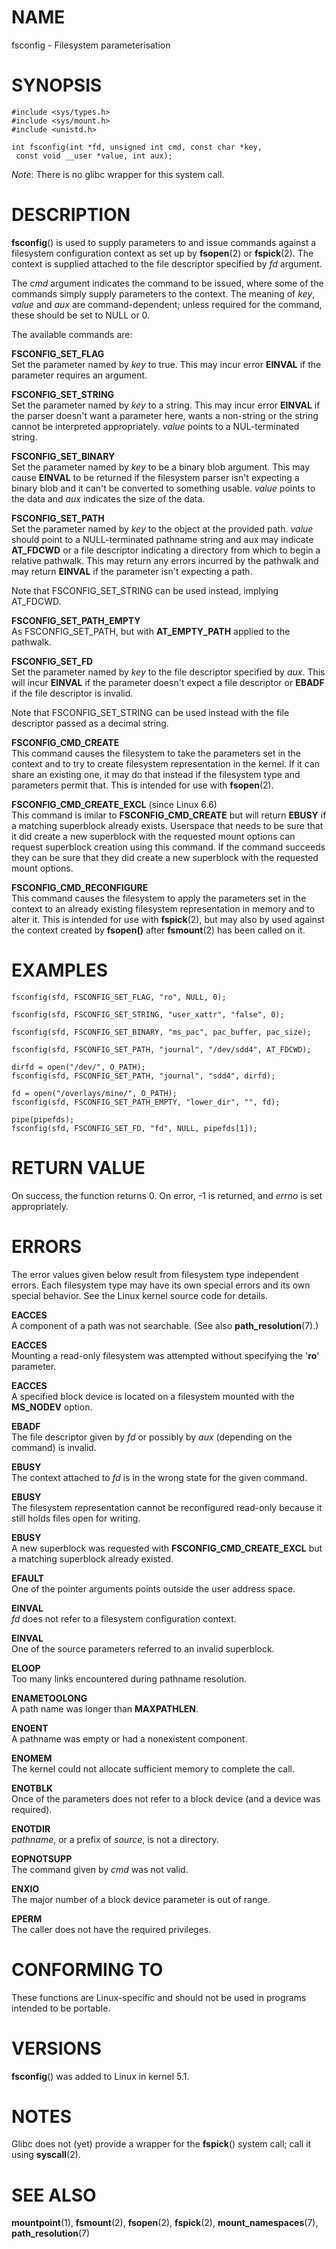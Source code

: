 # NAME

fsconfig - Filesystem parameterisation

# SYNOPSIS

    #include <sys/types.h>
    #include <sys/mount.h>
    #include <unistd.h>

    int fsconfig(int *fd, unsigned int cmd, const char *key,
     const void __user *value, int aux);

*Note*: There is no glibc wrapper for this system call.

# DESCRIPTION

**fsconfig**() is used to supply parameters to and issue commands
against a filesystem configuration context as set up by **fsopen**(2) or
**fspick**(2). The context is supplied attached to the file descriptor
specified by *fd* argument.

The *cmd* argument indicates the command to be issued, where some of the
commands simply supply parameters to the context. The meaning of *key*,
*value* and *aux* are command-dependent; unless required for the
command, these should be set to NULL or 0.

The available commands are:

**FSCONFIG_SET_FLAG**  
Set the parameter named by *key* to true. This may incur error
**EINVAL** if the parameter requires an argument.

**FSCONFIG_SET_STRING**  
Set the parameter named by *key* to a string. This may incur error
**EINVAL** if the parser doesn't want a parameter here, wants a
non-string or the string cannot be interpreted appropriately. *value*
points to a NUL-terminated string.

**FSCONFIG_SET_BINARY**  
Set the parameter named by *key* to be a binary blob argument. This may
cause **EINVAL** to be returned if the filesystem parser isn't expecting
a binary blob and it can't be converted to something usable. *value*
points to the data and *aux* indicates the size of the data.

**FSCONFIG_SET_PATH**  
Set the parameter named by *key* to the object at the provided path.
*value* should point to a NULL-terminated pathname string and aux may
indicate **AT_FDCWD** or a file descriptor indicating a directory from
which to begin a relative pathwalk. This may return any errors incurred
by the pathwalk and may return **EINVAL** if the parameter isn't
expecting a path.

Note that FSCONFIG_SET_STRING can be used instead, implying AT_FDCWD.

**FSCONFIG_SET_PATH_EMPTY**  
As FSCONFIG_SET_PATH, but with **AT_EMPTY_PATH** applied to the
pathwalk.

**FSCONFIG_SET_FD**  
Set the parameter named by *key* to the file descriptor specified by
*aux*. This will incur **EINVAL** if the parameter doesn't expect a file
descriptor or **EBADF** if the file descriptor is invalid.

Note that FSCONFIG_SET_STRING can be used instead with the file
descriptor passed as a decimal string.

**FSCONFIG_CMD_CREATE**  
This command causes the filesystem to take the parameters set in the
context and to try to create filesystem representation in the kernel. If
it can share an existing one, it may do that instead if the filesystem
type and parameters permit that. This is intended for use with
**fsopen**(2).

**FSCONFIG_CMD_CREATE_EXCL** (since Linux 6.6)  
This command is imilar to **FSCONFIG_CMD_CREATE** but will return
**EBUSY** if a matching superblock already exists. Userspace that needs
to be sure that it did create a new superblock with the requested mount
options can request superblock creation using this command. If the
command succeeds they can be sure that they did create a new superblock
with the requested mount options.

**FSCONFIG_CMD_RECONFIGURE**  
This command causes the filesystem to apply the parameters set in the
context to an already existing filesystem representation in memory and
to alter it. This is intended for use with **fspick**(2), but may also
by used against the context created by **fsopen()** after **fsmount**(2)
has been called on it.

# EXAMPLES

    fsconfig(sfd, FSCONFIG_SET_FLAG, "ro", NULL, 0);

    fsconfig(sfd, FSCONFIG_SET_STRING, "user_xattr", "false", 0);

    fsconfig(sfd, FSCONFIG_SET_BINARY, "ms_pac", pac_buffer, pac_size);

    fsconfig(sfd, FSCONFIG_SET_PATH, "journal", "/dev/sdd4", AT_FDCWD);

    dirfd = open("/dev/", O_PATH);
    fsconfig(sfd, FSCONFIG_SET_PATH, "journal", "sdd4", dirfd);

    fd = open("/overlays/mine/", O_PATH);
    fsconfig(sfd, FSCONFIG_SET_PATH_EMPTY, "lower_dir", "", fd);

    pipe(pipefds);
    fsconfig(sfd, FSCONFIG_SET_FD, "fd", NULL, pipefds[1]);

# RETURN VALUE

On success, the function returns 0. On error, -1 is returned, and
*errno* is set appropriately.

# ERRORS

The error values given below result from filesystem type independent
errors. Each filesystem type may have its own special errors and its own
special behavior. See the Linux kernel source code for details.

**EACCES**  
A component of a path was not searchable. (See also
**path_resolution**(7).)

**EACCES**  
Mounting a read-only filesystem was attempted without specifying the
'**ro**' parameter.

**EACCES**  
A specified block device is located on a filesystem mounted with the
**MS_NODEV** option.

**EBADF**  
The file descriptor given by *fd* or possibly by *aux* (depending on the
command) is invalid.

**EBUSY**  
The context attached to *fd* is in the wrong state for the given
command.

**EBUSY**  
The filesystem representation cannot be reconfigured read-only because
it still holds files open for writing.

**EBUSY**  
A new superblock was requested with **FSCONFIG_CMD_CREATE_EXCL** but a
matching superblock already existed.

**EFAULT**  
One of the pointer arguments points outside the user address space.

**EINVAL**  
*fd* does not refer to a filesystem configuration context.

**EINVAL**  
One of the source parameters referred to an invalid superblock.

**ELOOP**  
Too many links encountered during pathname resolution.

**ENAMETOOLONG**  
A path name was longer than **MAXPATHLEN**.

**ENOENT**  
A pathname was empty or had a nonexistent component.

**ENOMEM**  
The kernel could not allocate sufficient memory to complete the call.

**ENOTBLK**  
Once of the parameters does not refer to a block device (and a device
was required).

**ENOTDIR**  
*pathname*, or a prefix of *source*, is not a directory.

**EOPNOTSUPP**  
The command given by *cmd* was not valid.

**ENXIO**  
The major number of a block device parameter is out of range.

**EPERM**  
The caller does not have the required privileges.

# CONFORMING TO

These functions are Linux-specific and should not be used in programs
intended to be portable.

# VERSIONS

**fsconfig**() was added to Linux in kernel 5.1.

# NOTES

Glibc does not (yet) provide a wrapper for the **fspick**() system call;
call it using **syscall**(2).

# SEE ALSO

**mountpoint**(1), **fsmount**(2), **fsopen**(2), **fspick**(2),
**mount_namespaces**(7), **path_resolution**(7)
